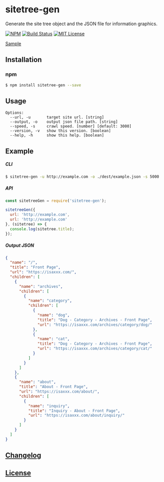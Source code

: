 # sitetree-gen

Generate the site tree object and the JSON file for information graphics.

[![NPM](https://nodei.co/npm/sitetree-gen.png)](https://nodei.co/npm/sitetree-gen/)
[![Build Status](https://travis-ci.org/isaxxx/sitetree-gen.svg?branch=master)](https://travis-ci.org/isaxxx/sitetree-gen)
[![MIT License](http://img.shields.io/badge/license-MIT-blue.svg?style=flat)](LICENSE)

[Sample](https://isaxxx.com/no-wp/sitetree-gen/)

## Installation

### npm

```bash
$ npm install sitetree-gen --save
```

## Usage

```
Options:
  --url, -u       target site url. [string]
  --output, -o    output json file path. [string]
  --speed, -s     crawl speed. [number] [default: 3000]
  --version, -v   show this version. [boolean]
  --help, -h      show this help. [boolean]
```

## Example

##### CLI

```bash
$ sitetree-gen -u http://example.com -o ./dest/example.json -s 5000
```

##### API

```js
const sitetreeGen = require('sitetree-gen');

sitetreeGen({
  url: 'http://example.com',
  url: 'http://example.com'
}, (sitetree) => {
  console.log(sitetree.title);
});
```

##### Output JSON

```json
{
  "name": "/",
  "title": "Front Page",
  "url": "https://isaxxx.com/",
  "children": [
    {
      "name": "archives",
      "children": [
        {
          "name": "category",
          "children": [
            {
              "name": "dog",
              "title": "Dog - Category - Archives - Front Page",
              "url": "https://isaxxx.com/archives/category/dog/"
            },
            {
              "name": "cat",
              "title": "Dog - Category - Archives - Front Page",
              "url": "https://isaxxx.com/archives/category/cat/"
            }
          ]
        }
      ]
    },
    {
      "name": "about",
      "title": "About - Front Page",
      "url": "https://isaxxx.com/about/",
      "children": [
        {
          "name": "inquiry",
          "title": "Inquiry - About - Front Page",
          "url": "https://isaxxx.com/about/inquiry/"
        }
      ]
    }
  ]
}
```

## [Changelog](CHANGELOG.md)

## [License](LICENSE)
